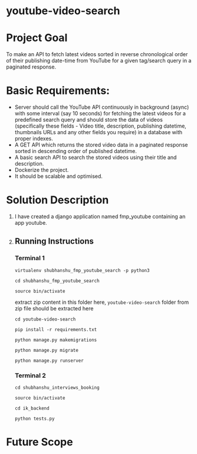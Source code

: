 # youtube-video-search
# Project Goal
To make an API to fetch latest videos sorted in reverse chronological order of their publishing date-time from YouTube for a given tag/search query in a paginated response.

# Basic Requirements:
- Server should call the YouTube API continuously in background (async) with some interval (say 10 seconds) for fetching the latest videos for a predefined search query and should store the data of videos (specifically these fields - Video title, description, publishing datetime, thumbnails URLs and any other fields you require) in a database with proper indexes.
- A GET API which returns the stored video data in a paginated response sorted in descending order of published datetime.
- A basic search API to search the stored videos using their title and description.
- Dockerize the project.
- It should be scalable and optimised.


# Solution Description
1. I have created a django application named fmp_youtube containing an app youtube.
3. ## Running Instructions

    ### Terminal 1

    `virtualenv shubhanshu_fmp_youtube_search -p python3`

    `cd shubhanshu_fmp_youtube_search`

    `source bin/activate`

    extract zip content in this folder here, `youtube-video-search` folder from zip file should be extracted here

    `cd youtube-video-search`

    `pip install -r requirements.txt`

    `python manage.py makemigrations`

    `python manage.py migrate`

    `python manage.py runserver`

    ### Terminal 2
    `cd shubhanshu_interviews_booking`

    `source bin/activate`

    `cd ik_backend`

    `python tests.py`

# Future Scope
